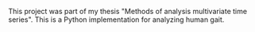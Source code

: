This project was part of my thesis "Methods of analysis multivariate time series".
This is a Python implementation for analyzing human gait.
